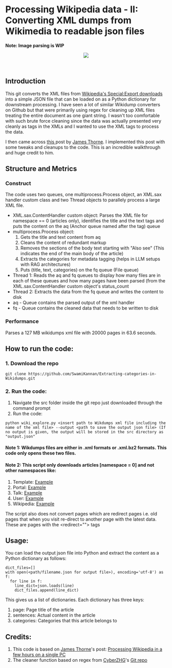 # Processing Wikipedia data - II: Converting XML dumps from Wikimedia to readable json files

<b> Note: Image parsing is WIP </b>

<p align='center'>
<img src="https://github.com/SwamiKannan/Extracting-categories-in-Wikidumps/blob/main/images/objective.png">
</p>
<br>

## Introduction
This git converts the XML files from <a href="https://en.wikipedia.org/wiki/Special:Export">Wikipedia's Special:Export downloads </a>into a simple JSON file that can be loaded on as a Python dictionary for downstream processing. I have seen a lot of similar Wikidump converters on Github but that were primarily using regex for cleaning up XML files treating the entire document as one giant string. I wasn't too comfortable with such brute force cleaning since the data was actually presented very cleanly as tags in the XMLs and I wanted to use the XML tags to process the data. 

I then came across <a href="https://jamesthorne.com/blog/processing-wikipedia-in-a-couple-of-hours/">this </a> post by <a href="https://jamesthorne.com/">James Thorne</a>. I implemented this post with some tweaks and cleanups to the code. This is an incredible walkthrough and huge credit to him.

## Structure and Metrics
### Construct
The code uses two queues, one multiprocess.Process object, an XML.sax handler custom class and two Thread objects to parallely process a large XML file. 
<ul>
<li>XML.sax.ContentHandler custom object: Parses the XML file for namespace == 0 (articles only), identifies the title and the text tags and puts the content on the aq (Anchor queue named after the <a> tag) queue</li>
<li>multiprocess.Process object: 
  <ol>
  <li>Gets the title and text content from aq </li>
  <li>Cleans the content of redundant markup </li>
  <li>Removes the sections of the body text starting with "Also see" (This indicates the end of the main body of the article)</li>
  <li>Extracts the categories for metadata tagging (helps in LLM setups with RAG architectures)</li>
  <li>Puts (title, text, categories) on the fq queue (File queue) </li>
  </ol>
</li>
<li> Thread 1: Reads the aq and fq queues to display how many files are in each of these queues and how many pages have been parsed (from the XML.sax.ContentHandler custom object's status_count</li>
<li> Thread 2: Extracts the data from the fq queue and writes the content to disk </li>
<li> aq - Queue contains the parsed output of the xml handler</li>
<li> fq - Queue contains the cleaned data that needs to be written to disk</li>
</ul>
  
### Performance
Parses a 127 MB wikidumps xml file with 20000 pages in 63.6 seconds.

## How to run the code:
### 1. Download the repo
```
git clone https://github.com/SwamiKannan/Extracting-categories-in-Wikidumps.git
```
### 2. Run the code:
1. Navigate the src folder inside the git repo just downloaded through the command prompt
2. Run the code:
```
python wiki_explore.py <insert path to Wikdumps xml file including the name of the xml file> --output <path to save the output json file> (If no output is given, the output will be stored in the src directory as "output.json"
```
#### Note 1: Wikdumps files are either in .xml formats or .xml.bz2 formats. This code only opens these two files.
#### Note 2: This script only downloads articles [namespace = 0] and not other namespaces like:
<ol>
  <li>Template: <a href="https://en.wikipedia.org/wiki/Template:Soviet_Naval_reactor">Example</a></li>
  <li>Portal: <a href="https://en.wikipedia.org/wiki/Portal:Biography">Example</a></li>
  <li>Talk: <a href="https://en.wikipedia.org/wiki/Wikipedia_talk:About">Example</a></li>
  <li>User: <a href="https://en.wikipedia.org/wiki/User:Groggler/sandbox">Example</a></li>
  <li>Wikipedia: <a href="https://en.wikipedia.org/wiki/Wikipedia:Meetup/San_Francisco/SPIE_2020">Example</a></li>
</ol>

The script also does not convert pages which are redirect pages i.e. old pages that when you visit re-direct to another page with the latest data. These are pages with the <redirect=""> tags

## Usage:
You can load the output json file into Python and extract the content as a Python dictionary as follows:
```
dict_files=[]
with open(<path/filename.json for output file>), encoding='utf-8') as f:
  for line in f:
    line_dict=json.loads(line)
    dict_files.append(line_dict)
```

This gives us a list of dictionaries. Each dictionary has three keys: 
1. page: Page title of the article
2. sentences: Actual content in the article
3. categories: Categories that this article belongs to


## Credits:
1. This code is based on <a href="https://jamesthorne.com/">James Thorne</a>'s post: <a href="https://jamesthorne.com/blog/processing-wikipedia-in-a-couple-of-hours/"> Processing Wikipedia in a few hours on a single PC </a>
2. The cleaner function based on regex from <a href="https://github.com/CyberZHG"> CyberZHG</a>'s <a href="https://github.com/CyberZHG/wiki-dump-reader/blob/master/wiki_dump_reader/cleaner.py">Git repo</a>
